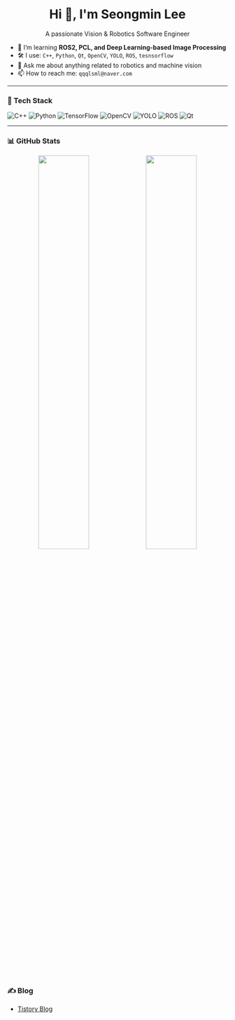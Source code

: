 <h1 align="center">Hi 👋, I'm Seongmin Lee</h1>
<p align="center">A passionate Vision & Robotics Software Engineer</p>

- 🌱 I’m learning **ROS2, PCL, and Deep Learning-based Image Processing**
- 🛠️ I use: `C++`, `Python`, `Qt`, `OpenCV`, `YOLO`, `ROS`, `tesnsorflow`
- 💬 Ask me about anything related to robotics and machine vision
- 📫 How to reach me: `qqqlsml@naver.com`

---

### 🧰 Tech Stack
![C++](https://img.shields.io/badge/C++-00599C?style=flat&logo=cplusplus&logoColor=white)
![Python](https://img.shields.io/badge/Python-3776AB?style=flat&logo=python&logoColor=white)
![TensorFlow](https://img.shields.io/badge/TensorFlow-FF6F00?style=flat&logo=tensorflow&logoColor=white)
![OpenCV](https://img.shields.io/badge/OpenCV-5C3EE8?style=flat&logo=opencv&logoColor=white)
![YOLO](https://img.shields.io/badge/YOLOv8-FFB400?style=flat&logo=ai&logoColor=black)
![ROS](https://img.shields.io/badge/ROS-22314E?style=flat&logo=ros&logoColor=white)
![Qt](https://img.shields.io/badge/Qt-41CD52?style=flat&logo=qt&logoColor=white)


---

### 📊 GitHub Stats

<p align="center">
  <img src="https://github-readme-stats.vercel.app/api?username=qqqlsm95&show_icons=true&theme=tokyonight" width="48%"/>
  <img src="https://github-readme-stats.vercel.app/api/top-langs/?username=qqqlsm95&layout=compact&theme=tokyonight" width="48%"/>
</p>

### ✍️ Blog
- [Tistory Blog](https://yourblog.tistory.com/)

